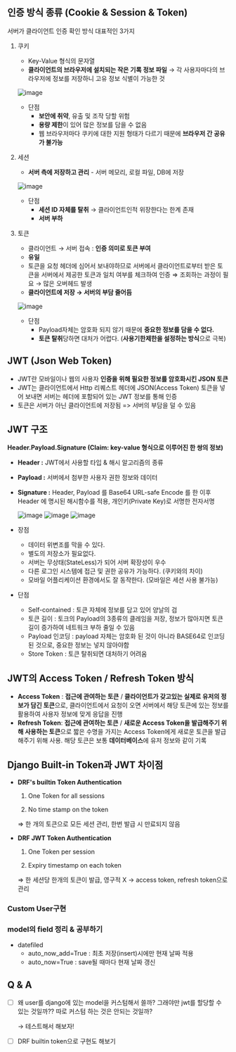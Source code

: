 ## 인증 방식 종류 (Cookie & Session & Token)

서버가 클라이언트 인증 확인 방식 대표적인 3가지

1. 쿠키 
    - Key-Value 형식의 문자열
    - **클라이언트의 브라우저에 설치되는 작은 기록 정보 파일** → 각 사용자마다의 브라우저에 정보를 저장하니 고유 정보 식별이 가능한 것
    
    ![image](https://user-images.githubusercontent.com/50284754/218308362-2f52ea4c-10ce-49e3-a07c-3d50a0279e6d.png)
    
    - 단점
        - **보안에 취약**, 유출 및 조작 당할 위험
        - **용량 제한**이 있어 많은 정보를 담을 수 없음
        - 웹 브라우저마다 쿠키에 대한 지원 형태가 다르기 때문에 **브라우저 간 공유가 불가능**
2. 세션
    - **서버 측에 저장하고 관리** - 서버 메모리, 로컬 파일, DB에 저장
    
    ![image](https://user-images.githubusercontent.com/50284754/218308440-5250de4a-e8a9-4fb7-b6fb-9e41bcb611ff.png)
    
    - 단점
        - **세션 ID 자체를 탈취** → 클라이언트인적 위장한다는 한계 존재
        - **서버 부하**
3. 토큰
    - 클라이언트 → 서버 접속 : **인증 의미로 토큰 부여**
    - **유일**
    - 토큰을 요청 헤더에 심어서 보내야하므로 서버에서 클라이언트로부터 받은 토큰을 서버에서 제공한 토큰과 일치 여부를 체크하여 인증 ⇒ 조회하는 과정이 필요 → 많은 오버헤드 발생
    - **클라이언트에 저장 → 서버의 부담 줄어듬**
    
   ![image](https://user-images.githubusercontent.com/50284754/218308389-d1f2f394-abc6-4714-8390-867526398681.png)
     
    - 단점
        - Payload자체는 암호화 되지 않기 때문에 **중요한 정보를 담을 수 없다.**
        - **토큰 탈취**당하면 대처가 어렵다. (**사용기한제한을 설정하는 방식**으로 극복)

## JWT (Json Web Token)

- JWT란 모바일이나 웹의 사용자 **인증을 위해 필요한 정보를 암호화시킨 JSON 토큰**
- JWT는 클라이언트에서 Http 리퀘스트 헤더에 JSON(Access Token) 토큰을 넣어 보내면 서버는 헤더에 포함되어 있는 JWT 정보를 통해 인증
- 토큰은 서버가 아닌 클라이언트에 저장됨 => 서버의 부담을 덜 수 있음

## ****JWT 구조****

**Header.Payload.Signature (Claim: key-value 형식으로 이루어진 한 쌍의 정보)**

- **Header :** JWT에서 사용할 타입 & 해시 알고리즘의 종류
- **Payload :** 서버에서 첨부한 사용자 권한 정보와 데이터
- **Signature :** Header, Payload 를 Base64 URL-safe Encode 를 한 이후 Header 에 명시된 해시함수를 적용, 개인키(Private Key)로 서명한 전자서명

    ![image](https://user-images.githubusercontent.com/50284754/218308413-372d6c63-c1b6-4ffc-81a3-5f82afba98bc.png)
    ![image](https://user-images.githubusercontent.com/50284754/218308475-db585bb4-8082-477b-a9e9-8a425fe50060.png)
    ![image](https://user-images.githubusercontent.com/50284754/218308491-9e24ff9c-481b-4411-bccc-5c15ff84c0ac.png)

- 장점
    - 데이터 위변조를 막을 수 있다.
    - 별도의 저장소가 필요없다.
    - 서버는 무상태(StateLess)가 되어 서버 확장성이 우수
    - 다른 로그인 시스템에 접근 및 권한 공유가 가능하다. (쿠키와의 차이)
    - 모바일 어플리케이션 환경에서도 잘 동작한다. (모바일은 세션 사용 불가능)
- 단점
    - Self-contained : 토큰 자체에 정보를 담고 있어 양날의 검
    - 토큰 길이 : 토크의 Payload의 3종류의 클레임을 저장, 정보가 많아지면 토큰 길이 증가하여 네트워크 부하 줄일 수 있음
    - Payload 인코딩 : payload 자체는 암호화 된 것이 아니라 BASE64로 인코딩 된 것으로, 중요한 정보는 넣지 않아야함
    - Store Token : 토큰 탈취되면 대처하기 어려움

## ****JWT의 Access Token / Refresh Token 방식****

- **Access Token** : **접근에 관여하는 토큰** / **클라이언트가 갖고있는 실제로 유저의 정보가 담긴 토큰**으로, 클라이언트에서 요청이 오면 서버에서 해당 토큰에 있는 정보를 활용하여 사용자 정보에 맞게 응답을 진행
- **Refresh Token**: **접근에 관여하는 토큰** / **새로운 Access Token을 발급해주기 위해 사용하는 토큰**으로 짧은 수명을 가지는 Access Token에게 새로운 토큰을 발급해주기 위해 사용. 해당 토큰은 보통 **데이터베이스**에 유저 정보와 같이 기록

## Django Built-in Token과 JWT 차이점

- **DRF's builtin Token Authentication**
    
    1. One Token for all sessions
    
    2. No time stamp on the token
    
    ⇒ 한 개의 토큰으로 모든 세션 관리, 한번 발급 시 만료되지 않음
    
- **DRF JWT Token Authentication**
    
    1. One Token per session
    
    2. Expiry timestamp on each token
    
    ⇒ 한 세션당 한개의 토큰이 발급, 영구적 X → access token, refresh token으로 관리
    

### Custom User구현

### model의 field 정리 & 공부하기

- datefiled
    - auto_now_add=True : 최초 저장(insert)시에만 현재 날짜 적용
    - auto_now=True : save될 때마다 현재 날짜 갱신

## Q & A

- [ ]  왜 user를 django에 있는 model을 커스텀해서 쓸까? 그래야만 jwt를 할당할 수 있는 것일까?? 따로 커스텀 하는 것은 안되는 것일까?
    
    → 테스트해서 해보자!
    
- [ ]  DRF builtin token으로 구현도 해보기